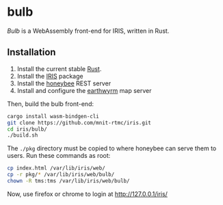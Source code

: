 # bulb

*Bulb* is a WebAssembly front-end for IRIS, written in Rust.

## Installation

1. Install the current stable [Rust].
2. Install the [IRIS] package
3. Install the [honeybee] REST server
4. Install and configure the [earthwyrm] map server

Then, build the bulb front-end:

```sh
cargo install wasm-bindgen-cli
git clone https://github.com/mnit-rtmc/iris.git
cd iris/bulb/
./build.sh
```

The `./pkg` directory must be copied to where honeybee can serve them to
users.  Run these commands as root:

```sh
cp index.html /var/lib/iris/web/
cp -r pkg/* /var/lib/iris/web/bulb/
chown -R tms:tms /var/lib/iris/web/bulb/
```

Now, use firefox or chrome to login at http://127.0.0.1/iris/


[earthwyrm]: https://github.com/DougLau/earthwyrm/tree/master/earthwyrm-bin/
[honeybee]: https://github.com/mnit-rtmc/iris/tree/master/honeybee
[iris]: https://mnit-rtmc.github.io/iris/installation.html
[rust]: https://www.rust-lang.org/tools/install
